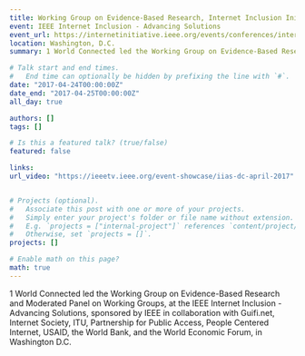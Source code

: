 ```yaml
---
title: Working Group on Evidence-Based Research, Internet Inclusion Initiative
event: IEEE Internet Inclusion - Advancing Solutions
event_url: https://internetinitiative.ieee.org/events/conferences/internet-inclusion-advancing-solutions-washington-d-c-2017
location: Washington, D.C.
summary: 1 World Connected led the Working Group on Evidence-Based Research at the IEEE IIAS meeting. 

# Talk start and end times.
#   End time can optionally be hidden by prefixing the line with `#`.
date: "2017-04-24T00:00:00Z"
date_end: "2017-04-25T00:00:00Z"
all_day: true

authors: []
tags: []

# Is this a featured talk? (true/false)
featured: false

links:
url_video: "https://ieeetv.ieee.org/event-showcase/iias-dc-april-2017"


# Projects (optional).
#   Associate this post with one or more of your projects.
#   Simply enter your project's folder or file name without extension.
#   E.g. `projects = ["internal-project"]` references `content/project/deep-learning/index.md`.
#   Otherwise, set `projects = []`.
projects: []

# Enable math on this page?
math: true
---
```


1 World Connected led the Working Group on Evidence-Based Research and Moderated Panel on Working Groups, at the IEEE Internet Inclusion - Advancing Solutions, sponsored by IEEE in collaboration with Guifi.net, Internet Society, ITU, Partnership for Public Access, People Centered Internet, USAID, the World Bank, and the World Economic Forum, in Washington D.C.


